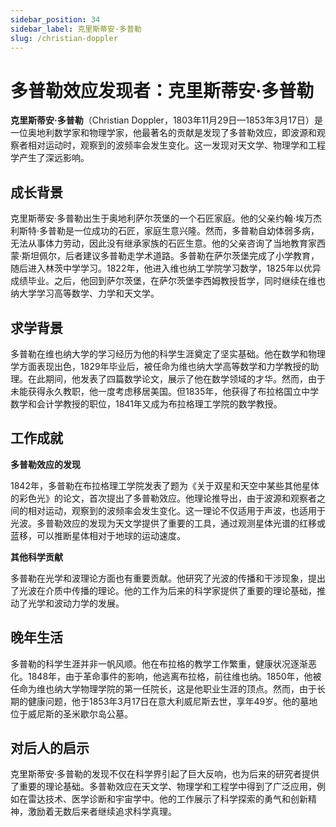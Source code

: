 ```yaml
---
sidebar_position: 34
sidebar_label: 克里斯蒂安·多普勒
slug: /christian-doppler
---
```


# 多普勒效应发现者：克里斯蒂安·多普勒

**克里斯蒂安·多普勒**（Christian Doppler，1803年11月29日—1853年3月17日）是一位奥地利数学家和物理学家，他最著名的贡献是发现了多普勒效应，即波源和观察者相对运动时，观察到的波频率会发生变化。这一发现对天文学、物理学和工程学产生了深远影响。

## 成长背景

克里斯蒂安·多普勒出生于奥地利萨尔茨堡的一个石匠家庭。他的父亲约翰·埃万杰利斯特·多普勒是一位成功的石匠，家庭生意兴隆。然而，多普勒自幼体弱多病，无法从事体力劳动，因此没有继承家族的石匠生意。他的父亲咨询了当地教育家西蒙·斯坦佩尔，后者建议多普勒走学术道路。多普勒在萨尔茨堡完成了小学教育，随后进入林茨中学学习。1822年，他进入维也纳工学院学习数学，1825年以优异成绩毕业。之后，他回到萨尔茨堡，在萨尔茨堡李西姆教授哲学，同时继续在维也纳大学学习高等数学、力学和天文学。

## 求学背景

多普勒在维也纳大学的学习经历为他的科学生涯奠定了坚实基础。他在数学和物理学方面表现出色，1829年毕业后，被任命为维也纳大学高等数学和力学教授的助理。在此期间，他发表了四篇数学论文，展示了他在数学领域的才华。然而，由于未能获得永久教职，他一度考虑移居美国。但1835年，他获得了布拉格国立中学数学和会计学教授的职位，1841年又成为布拉格理工学院的数学教授。

## 工作成就

**多普勒效应的发现**

1842年，多普勒在布拉格理工学院发表了题为《关于双星和天空中某些其他星体的彩色光》的论文，首次提出了多普勒效应。他理论推导出，由于波源和观察者之间的相对运动，观察到的波频率会发生变化。这一理论不仅适用于声波，也适用于光波。多普勒效应的发现为天文学提供了重要的工具，通过观测星体光谱的红移或蓝移，可以推断星体相对于地球的运动速度。

**其他科学贡献**

多普勒在光学和波理论方面也有重要贡献。他研究了光波的传播和干涉现象，提出了光波在介质中传播的理论。他的工作为后来的科学家提供了重要的理论基础，推动了光学和波动力学的发展。

## 晚年生活

多普勒的科学生涯并非一帆风顺。他在布拉格的教学工作繁重，健康状况逐渐恶化。1848年，由于革命事件的影响，他逃离布拉格，前往维也纳。1850年，他被任命为维也纳大学物理学院的第一任院长，这是他职业生涯的顶点。然而，由于长期的健康问题，他于1853年3月17日在意大利威尼斯去世，享年49岁。他的墓地位于威尼斯的圣米歇尔岛公墓。

## 对后人的启示

克里斯蒂安·多普勒的发现不仅在科学界引起了巨大反响，也为后来的研究者提供了重要的理论基础。多普勒效应在天文学、物理学和工程学中得到了广泛应用，例如在雷达技术、医学诊断和宇宙学中。他的工作展示了科学探索的勇气和创新精神，激励着无数后来者继续追求科学真理。

